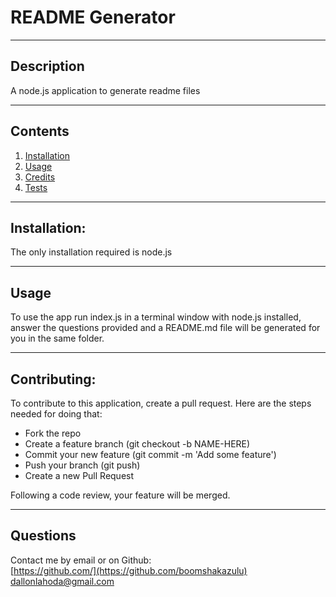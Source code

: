 # README Generator
  
---

## Description

  A node.js application to generate readme files

---
## Contents
1. [Installation](#installation)
2. [Usage](#usage)
3. [Credits](#credits)
4. [Tests](#tests)
  
---

## Installation:

  The only installation required is node.js
  
---

## Usage

  To use the app run index.js in a terminal window with node.js installed, answer the questions provided and a README.md file will be generated for you in the same folder.

---


## Contributing:
  
  To contribute to this application, create a pull request.
  Here are the steps needed for doing that:
  - Fork the repo
  - Create a feature branch (git checkout -b NAME-HERE)
  - Commit your new feature (git commit -m 'Add some feature')
  - Push your branch (git push)
  - Create a new Pull Request

  Following a code review, your feature will be merged.

---

## Questions

  Contact me by email or on Github:<br>
  [https://github.com/](https://github.com/boomshakazulu)<br>
  [dallonlahoda@gmail.com](dallonlahoda@gmail.com)
